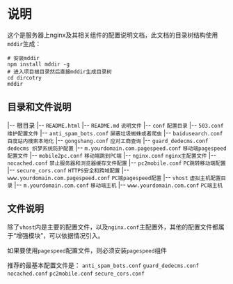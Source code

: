 
# 说明
这个是服务器上nginx及其相关组件的配置说明文档，此文档的目录树结构使用`mddir`生成：

```
# 安装mddir
npm install mddir -g
# 进入项目根目录然后直接mddir生成目录树
cd dircotry 
mddir
```

## 目录和文件说明

|-- 根目录
    |-- `README.html`
    |-- `README.md` `说明文件`
    |-- `conf` `配置目录`
        |-- `503.conf` `维护配置文件`
        |-- `anti_spam_bots.conf` `屏蔽垃圾蜘蛛或者爬虫`
        |-- `baidusearch.conf` `百度站内搜索本地化`
        |-- `gongshang.conf` `应对工商查询`
        |-- `guard_dedecms.conf` `dedecms 织梦系统防护配置`
        |-- `m.yourdomain.com.pagespeed.conf` `移动端pagespeed配置文件`
        |-- `mobile2pc.conf` `移动端跳到PC端` 
        |-- `nginx.conf` `nginx主配置文件`
        |-- `nocached.conf` `禁止服务器和浏览器缓存文件配置`
        |-- `pc2mobile.conf` `PC跳转移动端配置`
        |-- `secure_cors.conf` `HTTPS安全和跨域配置`
        |-- `www.yourdomain.com.pagespeed.conf` `PC端pagespeed配置`
        |-- `vhost` `虚拟主机配置目录`
            |-- `m.yourdomain.com.conf` `移动端主机`
            |-- `www.yourdomain.com.conf` `PC端主机`

## 文件说明

除了`vhost`内是主要的配置文件，以及`nginx.conf`主配置外，其他的配置文件都属于“增强模块”，可以依据情况引入。

如果要使用`pagespeed`配置文件，则必须安装`pagespeed`组件

推荐的最基本配置文件是：
`anti_spam_bots.conf`
`guard_dedecms.conf`
`nocached.conf`
`pc2mobile.conf`
`secure_cors.conf`





